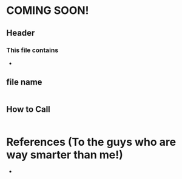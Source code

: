 # COMING SOON!
## Header

### This file contains
*

## file name
```

```

## How to Call
```

```

# References (To the guys who are way smarter than me!)
*


